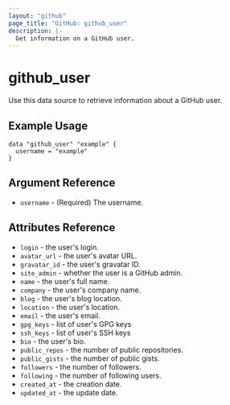 ```yaml
---
layout: "github"
page_title: "GitHub: github_user"
description: |-
  Get information on a GitHub user.
---
```


# github\_user

Use this data source to retrieve information about a GitHub user.

## Example Usage

```hcl
data "github_user" "example" {
  username = "example"
}
```

## Argument Reference

 * `username` - (Required) The username.

## Attributes Reference

 * `login` - the user's login.
 * `avatar_url` - the user's avatar URL.
 * `gravatar_id` - the user's gravatar ID.
 * `site_admin` - whether the user is a GitHub admin.
 * `name` - the user's full name.
 * `company` - the user's company name.
 * `blog` - the user's blog location.
 * `location` - the user's location.
 * `email` - the user's email.
 * `gpg_keys` - list of user's GPG keys
 * `ssh_keys` - list of user's SSH keys
 * `bio` - the user's bio.
 * `public_repos` - the number of public repositories.
 * `public_gists` - the number of public gists.
 * `followers` - the number of followers.
 * `following` - the number of following users.
 * `created_at` - the creation date.
 * `updated_at` - the update date.

